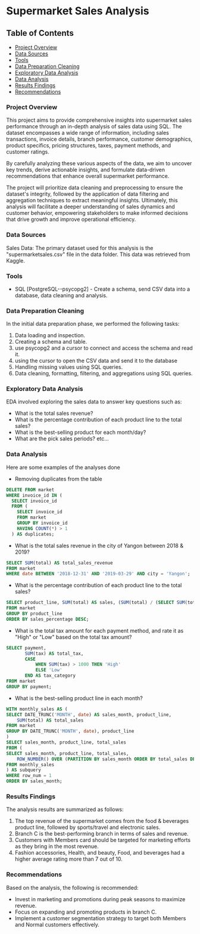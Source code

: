 # Supermarket Sales Analysis

## Table of Contents 

- [Project Overview](#project-overview)
- [Data Sources ](#data-sources)
- [Tools](#tools)
- [Data Preparation Cleaning](#data-preparation-cleaning)
- [Exploratory Data Analysis](#exploratory-data-analysis)
- [Data Analysis](#data-analysis) 
- [Results Findings](#results-findings)
- [Recommendations](#recommendations)

### Project Overview 

This project aims to provide comprehensive insights into supermarket sales performance through an in-depth analysis of sales data using SQL. The dataset encompasses a wide range of information, including sales transactions, invoice details, branch performance, customer demographics, product specifics, pricing structures, taxes, payment methods, and customer ratings.

By carefully analyzing these various aspects of the data, we aim to uncover key trends, derive actionable insights, and formulate data-driven recommendations that enhance overall supermarket performance.

The project will prioritize data cleaning and preprocessing to ensure the dataset's integrity, followed by the application of data filtering and aggregation techniques to extract meaningful insights. Ultimately, this analysis will facilitate a deeper understanding of sales dynamics and customer behavior, empowering stakeholders to make informed decisions that drive growth and improve operational efficiency.

### Data Sources 

Sales Data: The primary dataset used for this analysis is the "supermarketsales.csv" file in the data folder. This data was retrieved from Kaggle.

### Tools 

- SQL [PostgreSQL--psycopg2] - Create a schema, send CSV data into a database, data cleaning and analysis. 

### Data Preparation Cleaning 
  In the initial data preparation phase, we performed the following tasks:
  1. Data loading and inspection.
  2. Creating a schema and table.
  3. use psycopg2 and a cursor to connect and access the schema and read it.
  4. using the cursor to open the CSV data and send it to the database
  5. Handling missing values using SQL queries.
  6. Data cleaning, formatting, filtering, and aggregations using SQL queries.

### Exploratory Data Analysis

EDA involved exploring the sales data to answer key questions such as: 

- What is the total sales revenue?
- What is the percentage contribution of each product line to the total sales?
- What is the best-selling product for each month/day?
- What are the pick sales periods? etc...

### Data Analysis 
Here are some examples of the analyses done

- Removing duplicates from the table
  
```sql
DELETE FROM market
WHERE invoice_id IN (
  SELECT invoice_id
  FROM (
    SELECT invoice_id
    FROM market
    GROUP BY invoice_id
    HAVING COUNT(*) > 1
  ) AS duplicates;
```

- What is the total sales revenue in the city of Yangon between 2018 & 2019?

```sql
SELECT SUM(total) AS total_sales_revenue
FROM market
WHERE date BETWEEN '2018-12-31' AND '2019-03-29' AND city = 'Yangon';
```
- What is the percentage contribution of each product line to the total sales?
```sql
SELECT product_line, SUM(total) AS sales, (SUM(total) / (SELECT SUM(total) FROM market)) * 100 AS sales_percentage
FROM market
GROUP BY product_line
ORDER BY sales_percentage DESC;
```
- What is the total tax amount for each payment method, and rate it as "High" or "Low" based on the total tax amount?
```sql
SELECT payment,
       SUM(tax) AS total_tax,
       CASE
           WHEN SUM(tax) > 1000 THEN 'High'
           ELSE 'Low'
       END AS tax_category
FROM market
GROUP BY payment;
```

- What is the best-selling product line in each month?
  
```sql
WITH monthly_sales AS (
SELECT DATE_TRUNC('MONTH', date) AS sales_month, product_line,
    SUM(total) AS total_sales
FROM market
GROUP BY DATE_TRUNC('MONTH', date), product_line
)
SELECT sales_month, product_line, total_sales
FROM (
SELECT sales_month, product_line, total_sales,
    ROW_NUMBER() OVER (PARTITION BY sales_month ORDER BY total_sales DESC) AS row_num
FROM monthly_sales
) AS subquery
WHERE row_num = 1
ORDER BY sales_month;
```

### Results Findings
The analysis results are summarized as follows: 

1. The top revenue of the supermarket comes from the food & beverages product line, followed by sports/travel and electronic sales.
2. Branch C is the best-performing branch in terms of sales and revenue.
3. Customers with Members card should be targeted for marketing efforts as they bring in the most revenue.
4. Fashion accessories, Health, and beauty, Food, and beverages had a higher average rating more than 7 out of 10.

### Recommendations 
Based on the analysis, the following is recommended: 
- Invest in marketing and promotions during peak seasons to maximize revenue.
- Focus on expanding and promoting products in branch C.
- Implement a customer segmentation strategy to target both Members and Normal customers effectively. 
